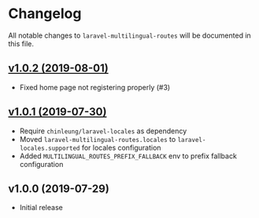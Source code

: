 # Changelog

All notable changes to `laravel-multilingual-routes` will be documented in this file.


## [v1.0.2 (2019-08-01)](https://github.com/chinleung/laravel-multilingual-routes/compare/v1.0.1...v1.0.2)

- Fixed home page not registering properly (#3)

## [v1.0.1 (2019-07-30)](https://github.com/chinleung/laravel-multilingual-routes/compare/v1.0.0...v1.0.1)

- Require `chinleung/laravel-locales` as dependency
- Moved `laravel-multilingual-routes.locales` to `laravel-locales.supported` for locales configuration
- Added `MULTILINGUAL_ROUTES_PREFIX_FALLBACK` env to prefix fallback configuration

## v1.0.0 (2019-07-29)

- Initial release
